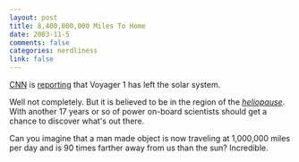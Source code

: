 ```yaml
--- 
layout: post
title: 8,400,000,000 Miles To Home
date: 2003-11-5
comments: false
categories: nerdliness
link: false
---
```

<a href="http://www.cnn.com">CNN</a> is <a href="http://www.cnn.com/2003/TECH/space/11/05/voyager.solar.boundary.ap/index.html">reporting</a> that Voyager 1 has left the solar system.

Well not completely. But it is believed to be in the region of the <a href="http://en.wikipedia.org/wiki/Heliopause"><i>heliopause</i></a>. With another 17 years or so of power on-board scientists should get a chance to discover what's out there.

Can you imagine that a man made object is now traveling at 1,000,000 miles per day and is 90 times farther away from us than the sun? Incredible.
